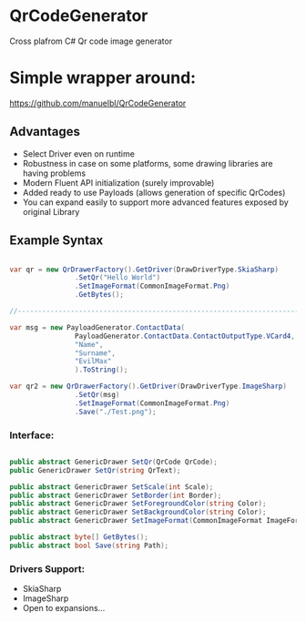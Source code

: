 # QrCodeGenerator
Cross plafrom C# Qr code image generator

# Simple wrapper around:
https://github.com/manuelbl/QrCodeGenerator

## Advantages
* Select Driver even on runtime
* Robustness in case on some platforms, some drawing libraries are having problems
* Modern Fluent API initialization (surely improvable)
* Added ready to use Payloads (allows generation of specific QrCodes)
* You can expand easily to support more advanced features exposed by original Library

## Example Syntax

```csharp

var qr = new QrDrawerFactory().GetDriver(DrawDriverType.SkiaSharp)
                .SetQr("Hello World")
                .SetImageFormat(CommonImageFormat.Png)
                .GetBytes();

//------------------------------------------------------------------------------------

var msg = new PayloadGenerator.ContactData(
                PayloadGenerator.ContactData.ContactOutputType.VCard4,
                "Name",
                "Surname",
                "EvilMax"
                ).ToString();

var qr2 = new QrDrawerFactory().GetDriver(DrawDriverType.ImageSharp)
                .SetQr(msg)
                .SetImageFormat(CommonImageFormat.Png)
                .Save("./Test.png");

```

### Interface:

```csharp

public abstract GenericDrawer SetQr(QrCode QrCode);
public GenericDrawer SetQr(string QrText);

public abstract GenericDrawer SetScale(int Scale);
public abstract GenericDrawer SetBorder(int Border);
public abstract GenericDrawer SetForegroundColor(string Color);
public abstract GenericDrawer SetBackgroundColor(string Color);
public abstract GenericDrawer SetImageFormat(CommonImageFormat ImageFormat);

public abstract byte[] GetBytes();
public abstract bool Save(string Path);

```

### Drivers Support: 
* SkiaSharp
* ImageSharp
* Open to expansions...

